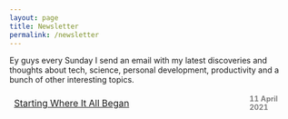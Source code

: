 ```yaml
---
layout: page
title: Newsletter
permalink: /newsletter
---
```

Ey guys every Sunday I send an email with my latest discoveries and thoughts about tech, science, personal development, productivity and a bunch of other interesting topics. 
<script async data-uid="657d52a115" src="https://fabulous-maker-8008.ck.page/657d52a115/index.js"></script>
<table>
  <tr>
    <td style="table-layout: fixed; border-style: hidden; width: 400px"><a href="https://jcentercreation.github.io/JekyllPersonalWeb/newsletter/11/04/2021/Newsletter.html">Starting Where It All Began</a></td>
    <td style="table-layout: fixed; border-style: hidden; width: 50px; font-size: 80%; color: grey"><b>11 April 2021</b></td>
  </tr>
</table>